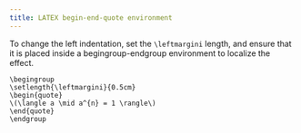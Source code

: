 ```yaml
---
title: LATEX begin-end-quote environment
---
```


To change the left indentation, set the ``\leftmargini`` 
length, and ensure that it is placed inside a begingroup-endgroup
environment to localize the effect.

    \begingroup
    \setlength{\leftmargini}{0.5cm}
    \begin{quote}
    \(\langle a \mid a^{n} = 1 \rangle\)
    \end{quote}
    \endgroup